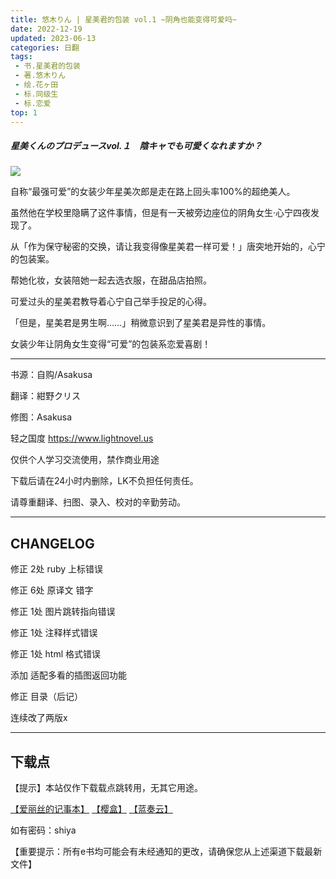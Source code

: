 ```yaml
---
title: 悠木りん | 星美君的包装 vol.1 ~阴角也能变得可爱吗~
date: 2022-12-19
updated: 2023-06-13
categories: 日翻
tags: 
 - 书.星美君的包装
 - 著.悠木りん
 - 绘.花ヶ田
 - 标.同级生
 - 标.恋爱
top: 1
---
```


##### 星美くんのプロデュースvol.１　陰キャでも可愛くなれますか？

![](https://metac.nxtv.jp/img/bookimg/pubridge/00012/649/BT000126493400100101.jpg?output-format=webp&output-quality=80&resize=600:*)

自称“最强可爱”的女装少年星美次郎是走在路上回头率100%的超绝美人。

虽然他在学校里隐瞒了这件事情，但是有一天被旁边座位的阴角女生·心宁四夜发现了。

从「作为保守秘密的交换，请让我变得像星美君一样可爱！」唐突地开始的，心宁的包装案。

帮她化妆，女装陪她一起去选衣服，在甜品店拍照。

可爱过头的星美君教导着心宁自己举手投足的心得。

「但是，星美君是男生啊……」稍微意识到了星美君是异性的事情。

女装少年让阴角女生变得“可爱”的包装系恋爱喜剧！

---

书源：自购/Asakusa

翻译：紺野クリス

修图：Asakusa

轻之国度 https://www.lightnovel.us

仅供个人学习交流使用，禁作商业用途

下载后请在24小时内删除，LK不负担任何责任。

请尊重翻译、扫图、录入、校对的辛勤劳动。

---

## CHANGELOG

修正 2处 ruby 上标错误

修正 6处 原译文 错字

修正 1处 图片跳转指向错误

修正 1处 注释样式错误

修正 1处 html 格式错误

添加 适配多看的插图返回功能

修正 目录（后记）

连续改了两版x

---

## 下载点

【提示】本站仅作下载载点跳转用，无其它用途。

[【爱丽丝的记事本】](https://drive.noire.cc/s/4V3KfK?password=shiya) [【樱盒】](https://sakuradrive.com/s/N3aCk?password=shiya) [【蓝奏云】](https://qtqt.lanzoum.com/b0190468j)

如有密码：shiya

【重要提示：所有e书均可能会有未经通知的更改，请确保您从上述渠道下载最新文件】